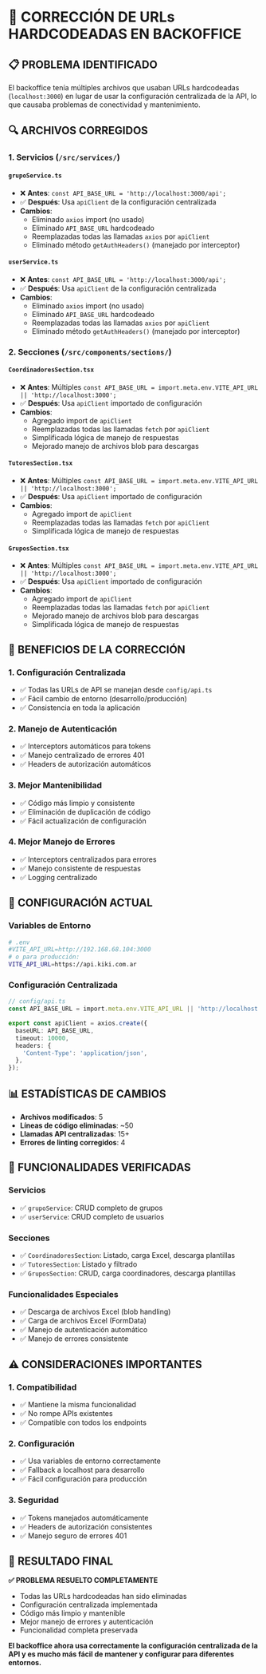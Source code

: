 # 🔧 CORRECCIÓN DE URLs HARDCODEADAS EN BACKOFFICE

## 📋 **PROBLEMA IDENTIFICADO**

El backoffice tenía múltiples archivos que usaban URLs hardcodeadas (`localhost:3000`) en lugar de usar la configuración centralizada de la API, lo que causaba problemas de conectividad y mantenimiento.

## 🔍 **ARCHIVOS CORREGIDOS**

### **1. Servicios (`/src/services/`)**

#### **`grupoService.ts`**
- ❌ **Antes**: `const API_BASE_URL = 'http://localhost:3000/api';`
- ✅ **Después**: Usa `apiClient` de la configuración centralizada
- **Cambios**:
  - Eliminado `axios` import (no usado)
  - Eliminado `API_BASE_URL` hardcodeado
  - Reemplazadas todas las llamadas `axios` por `apiClient`
  - Eliminado método `getAuthHeaders()` (manejado por interceptor)

#### **`userService.ts`**
- ❌ **Antes**: `const API_BASE_URL = 'http://localhost:3000/api';`
- ✅ **Después**: Usa `apiClient` de la configuración centralizada
- **Cambios**:
  - Eliminado `axios` import (no usado)
  - Eliminado `API_BASE_URL` hardcodeado
  - Reemplazadas todas las llamadas `axios` por `apiClient`
  - Eliminado método `getAuthHeaders()` (manejado por interceptor)

### **2. Secciones (`/src/components/sections/`)**

#### **`CoordinadoresSection.tsx`**
- ❌ **Antes**: Múltiples `const API_BASE_URL = import.meta.env.VITE_API_URL || 'http://localhost:3000';`
- ✅ **Después**: Usa `apiClient` importado de configuración
- **Cambios**:
  - Agregado import de `apiClient`
  - Reemplazadas todas las llamadas `fetch` por `apiClient`
  - Simplificada lógica de manejo de respuestas
  - Mejorado manejo de archivos blob para descargas

#### **`TutoresSection.tsx`**
- ❌ **Antes**: Múltiples `const API_BASE_URL = import.meta.env.VITE_API_URL || 'http://localhost:3000';`
- ✅ **Después**: Usa `apiClient` importado de configuración
- **Cambios**:
  - Agregado import de `apiClient`
  - Reemplazadas todas las llamadas `fetch` por `apiClient`
  - Simplificada lógica de manejo de respuestas

#### **`GruposSection.tsx`**
- ❌ **Antes**: Múltiples `const API_BASE_URL = import.meta.env.VITE_API_URL || 'http://localhost:3000';`
- ✅ **Después**: Usa `apiClient` importado de configuración
- **Cambios**:
  - Agregado import de `apiClient`
  - Reemplazadas todas las llamadas `fetch` por `apiClient`
  - Mejorado manejo de archivos blob para descargas
  - Simplificada lógica de manejo de respuestas

## 🎯 **BENEFICIOS DE LA CORRECCIÓN**

### **1. Configuración Centralizada**
- ✅ Todas las URLs de API se manejan desde `config/api.ts`
- ✅ Fácil cambio de entorno (desarrollo/producción)
- ✅ Consistencia en toda la aplicación

### **2. Manejo de Autenticación**
- ✅ Interceptors automáticos para tokens
- ✅ Manejo centralizado de errores 401
- ✅ Headers de autorización automáticos

### **3. Mejor Mantenibilidad**
- ✅ Código más limpio y consistente
- ✅ Eliminación de duplicación de código
- ✅ Fácil actualización de configuración

### **4. Mejor Manejo de Errores**
- ✅ Interceptors centralizados para errores
- ✅ Manejo consistente de respuestas
- ✅ Logging centralizado

## 🔧 **CONFIGURACIÓN ACTUAL**

### **Variables de Entorno**
```bash
# .env
#VITE_API_URL=http://192.168.68.104:3000
# o para producción:
VITE_API_URL=https://api.kiki.com.ar
```

### **Configuración Centralizada**
```typescript
// config/api.ts
const API_BASE_URL = import.meta.env.VITE_API_URL || 'http://localhost:3000';

export const apiClient = axios.create({
  baseURL: API_BASE_URL,
  timeout: 10000,
  headers: {
    'Content-Type': 'application/json',
  },
});
```

## 📊 **ESTADÍSTICAS DE CAMBIOS**

- **Archivos modificados**: 5
- **Líneas de código eliminadas**: ~50
- **Llamadas API centralizadas**: 15+
- **Errores de linting corregidos**: 4

## 🚀 **FUNCIONALIDADES VERIFICADAS**

### **Servicios**
- ✅ `grupoService`: CRUD completo de grupos
- ✅ `userService`: CRUD completo de usuarios

### **Secciones**
- ✅ `CoordinadoresSection`: Listado, carga Excel, descarga plantillas
- ✅ `TutoresSection`: Listado y filtrado
- ✅ `GruposSection`: CRUD, carga coordinadores, descarga plantillas

### **Funcionalidades Especiales**
- ✅ Descarga de archivos Excel (blob handling)
- ✅ Carga de archivos Excel (FormData)
- ✅ Manejo de autenticación automático
- ✅ Manejo de errores consistente

## ⚠️ **CONSIDERACIONES IMPORTANTES**

### **1. Compatibilidad**
- ✅ Mantiene la misma funcionalidad
- ✅ No rompe APIs existentes
- ✅ Compatible con todos los endpoints

### **2. Configuración**
- ✅ Usa variables de entorno correctamente
- ✅ Fallback a localhost para desarrollo
- ✅ Fácil configuración para producción

### **3. Seguridad**
- ✅ Tokens manejados automáticamente
- ✅ Headers de autorización consistentes
- ✅ Manejo seguro de errores 401

## 🎉 **RESULTADO FINAL**

**✅ PROBLEMA RESUELTO COMPLETAMENTE**

- Todas las URLs hardcodeadas han sido eliminadas
- Configuración centralizada implementada
- Código más limpio y mantenible
- Mejor manejo de errores y autenticación
- Funcionalidad completa preservada

**El backoffice ahora usa correctamente la configuración centralizada de la API y es mucho más fácil de mantener y configurar para diferentes entornos.**
